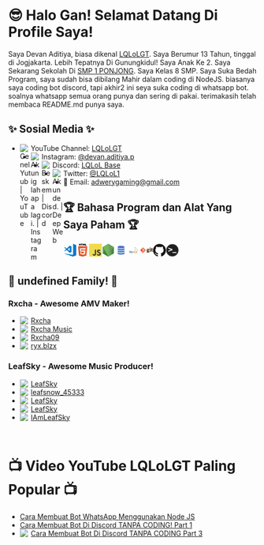 # 😎 Halo Gan! Selamat Datang Di Profile Saya! 
Saya Devan Aditiya, biasa dikenal [LQLoLGT](https://www.youtube.com/LQLoLGT). Saya Berumur 13 Tahun, tinggal di Jogjakarta. Lebih Tepatnya Di Gunungkidul!
Saya Anak Ke 2. Saya Sekarang Sekolah Di [SMP 1 PONJONG](http://smp1ponjong.pendidikan.gunungkidulkab.go.id/). Saya Kelas 8 SMP. Saya Suka Bedah Program, saya sudah bisa dibilang Mahir dalam coding di NodeJS. biasanya saya coding bot discord, tapi akhir2 ini seya suka coding di whatsapp bot. soalnya whatsapp semua orang punya dan sering di pakai. terimakasih telah membaca README.md punya saya.

## ✨ Sosial Media ✨


- <img align="left" alt="Cenel Yutub | YouTube" width="22px" src="https://cdn.jsdelivr.net/npm/simple-icons@v3/icons/youtube.svg" /> YouTube Channel: [LQLoLGT](https://www.youtube.com/LQLoLGT)
- <img align="left" alt="Akun ig lah apa lagi. | Instagram" width="22px" src="https://cdn.jsdelivr.net/npm/simple-icons@v3/icons/instagram.svg" /> Instagram: [@devan.aditiya.p](https://instagram.com/devan.aditiya.p)
- <img align="left" alt="Beskem | Discord" width="22px" src="https://cdn.jsdelivr.net/npm/simple-icons@v3/icons/discord.svg" /> Discord: [LQLoL Base](https://discord.gg/zfYXZHU)
- <img align="left" alt="Akun ded. | Deep Web" width="22px" src="https://cdn.jsdelivr.net/npm/simple-icons@v3/icons/twitter.svg" /> Twitter: [@LQLoL1](https://twitter.com/LQLoL1)
- 📧 Email: adwerygaming@gmail.com


## 🏆 Bahasa Program dan Alat Yang Saya Paham 🏆


<img align="left" alt="Visual Studio Code" width="26px" src="https://raw.githubusercontent.com/github/explore/80688e429a7d4ef2fca1e82350fe8e3517d3494d/topics/visual-studio-code/visual-studio-code.png" />
<img align="left" alt="HTML5" width="26px" src="https://raw.githubusercontent.com/github/explore/80688e429a7d4ef2fca1e82350fe8e3517d3494d/topics/html/html.png" />
<img align="left" alt="JavaScript" width="26px" src="https://raw.githubusercontent.com/github/explore/80688e429a7d4ef2fca1e82350fe8e3517d3494d/topics/javascript/javascript.png" />
<img align="left" alt="Node.js" width="26px" src="https://raw.githubusercontent.com/github/explore/80688e429a7d4ef2fca1e82350fe8e3517d3494d/topics/nodejs/nodejs.png" />
<img align="left" alt="SQL" width="26px" src="https://raw.githubusercontent.com/github/explore/80688e429a7d4ef2fca1e82350fe8e3517d3494d/topics/sql/sql.png" />
<img align="left" alt="MySQL" width="26px" src="https://raw.githubusercontent.com/github/explore/80688e429a7d4ef2fca1e82350fe8e3517d3494d/topics/mysql/mysql.png" />
<img align="left" alt="Git" width="26px" src="https://raw.githubusercontent.com/github/explore/80688e429a7d4ef2fca1e82350fe8e3517d3494d/topics/git/git.png" />
<img align="left" alt="GitHub" width="26px" src="https://raw.githubusercontent.com/github/explore/78df643247d429f6cc873026c0622819ad797942/topics/github/github.png" />
<img align="left" alt="Terminal" width="26px" src="https://raw.githubusercontent.com/github/explore/80688e429a7d4ef2fca1e82350fe8e3517d3494d/topics/terminal/terminal.png" />

<br />
<br />

## 👥 undefined Family! 👥

### Rxcha - Awesome AMV Maker! 
- <img align="left" width="22px" src="https://cdn.jsdelivr.net/npm/simple-icons@v3/icons/youtube.svg" /> [Rxcha](https://www.youtube.com/channel/UC6SkgQuH3NDPBR0p0RqKBAg)
- <img align="left" width="22px" src="https://cdn.jsdelivr.net/npm/simple-icons@v3/icons/youtube.svg" /> [Rxcha Music](http://www.youtube.com/channel/UCWgSpeFu_unASkw_havnuYwx )
- <img align="left" width="22px" src="https://cdn.jsdelivr.net/npm/simple-icons@v3/icons/github.svg" /> [Rxcha09](https://github.com/Rxcha09)
- <img align="left" width="22px" src="https://cdn.jsdelivr.net/npm/simple-icons@v3/icons/instagram.svg" /> [ryx.blzx](https://www.instagram.com/ryx.blzx/)


### LeafSky - Awesome Music Producer!
- <img align="left" width="22px" src="https://cdn.jsdelivr.net/npm/simple-icons@v3/icons/youtube.svg" /> [LeafSky](https://www.youtube.com/channel/UC8A43IDIpxQiY9jpDitjShQ)
- <img align="left" width="22px" src="https://cdn.jsdelivr.net/npm/simple-icons@v3/icons/instagram.svg" /> [leafsnow_45333](https://www.instagram.com/leafsnow_45333/)
- <img align="left" width="22px" src="https://cdn.jsdelivr.net/npm/simple-icons@v3/icons/spotify.svg" /> [LeafSky](https://open.spotify.com/artist/2IN2lnzZ4PbnUY6KDEOrmM)
- <img align="left" width="22px" src="https://cdn.jsdelivr.net/npm/simple-icons@v3/icons/soundcloud.svg" /> [LeafSky](https://soundcloud.com/leafsky-music)
- <img align="left" width="22px" src="https://cdn.jsdelivr.net/npm/simple-icons@v3/icons/twitter.svg" /> [IAmLeafSky](https://twitter.com/iamleafsky)
 

<br />


# 📺 Video YouTube LQLoLGT Paling Popular 📺

- <img align="left" alt="" width="22px" src="https://cdn.jsdelivr.net/npm/simple-icons@v3/icons/youtube.svg" /> [Cara Membuat Bot WhatsApp Menggunakan Node JS](https://www.youtube.com/watch?v=NP4eOr9WJxE&t=85s)
- <img align="left" alt="" width="22px" src="https://cdn.jsdelivr.net/npm/simple-icons@v3/icons/youtube.svg" /> [Cara Membuat Bot Di Discord TANPA CODING! Part 1](https://www.youtube.com/watch?v=DX_KpSQUkJ0&t=23s)
- <img align="left" width="22px" src="https://cdn.jsdelivr.net/npm/simple-icons@v3/icons/youtube.svg" /> [Cara Membuat Bot Di Discord TANPA CODING Part 3](https://www.youtube.com/watch?v=0lgr5Mmxo9A&t=43s)

<br />
<br />
